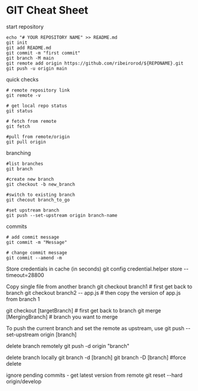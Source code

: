 # GIT Cheat Sheet 

start repository

```
echo "# YOUR REPOSITORY NAME" >> README.md
git init
git add README.md
git commit -m "first commit"
git branch -M main
git remote add origin https://github.com/ribeirorod/${REPONAME}.git
git push -u origin main
```

quick checks

```
# remote repository link
git remote -v

# get local repo status
git status

# fetch from remote 
git fetch

#pull from remote/origin
git pull origin

```

branching

```
#list branches
git branch

#create new branch
git checkout -b new_branch

#switch to existing branch
git checout branch_to_go

#set upstream branch
git push --set-upstream origin branch-name
```

commits

```
# add commit message
git commit -m "Message"

# change commit message
git commit --amend -m
```

Store credentials in cache (in seconds)
    git config credential.helper store --timeout=28800

Copy single file from another branch
    git checkout branch1               # first get back to branch
    git checkout branch2 -- app.js     # then copy the version of app.js from branch 1

git checkout [targetBranch]			# first get back to branch
git merge [MergingBranch]			# branch you want to merge

To push the current branch and set the remote as upstream, use
    git push --set-upstream origin [branch]

delete branch remotely
    git push -d origin "branch"

delete branch locally
    git branch -d [branch]
    git branch -D [branch] #force delete

ignore pending commits - get latest version from remote
git reset --hard origin/develop

